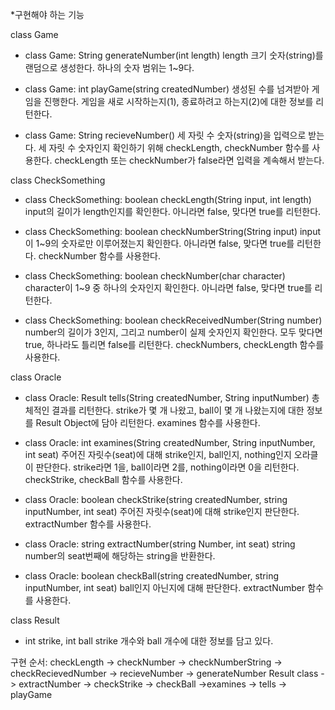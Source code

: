 *구현해야 하는 기능

class Game
- class Game: String generateNumber(int length)
length 크기 숫자(string)를 랜덤으로 생성한다. 하나의 숫자 범위는 1~9다.

- class Game: int playGame(string createdNumber)
생성된 수를 넘겨받아 게임을 진행한다. 게임을 새로 시작하는지(1), 종료하려고 하는지(2)에 대한 정보를 리턴한다.

- class Game: String recieveNumber()
세 자릿 수 숫자(string)을 입력으로 받는다. 세 자릿 수 숫자인지 확인하기 위해 checkLength, checkNumber 함수를 사용한다.
checkLength 또는 checkNumber가 false라면 입력을 계속해서 받는다.



class CheckSomething
- class CheckSomething: boolean checkLength(String input, int length)
input의 길이가 length인지를 확인한다. 아니라면 false, 맞다면 true를 리턴한다.

- class CheckSomething: boolean checkNumberString(String input)
input이 1~9의 숫자로만 이루어졌는지 확인한다. 아니라면 false, 맞다면 true를 리턴한다. checkNumber 함수를 사용한다.

- class CheckSomething: boolean checkNumber(char character)
character이 1~9 중 하나의 숫자인지 확인한다. 아니라면 false, 맞다면 true를 리턴한다.

- class CheckSomething: boolean checkReceivedNumber(String number)
number의 길이가 3인지, 그리고 number이 실제 숫자인지 확인한다. 모두 맞다면 true, 하나라도 틀리면 false를 리턴한다.
checkNumbers, checkLength 함수를 사용한다.



class Oracle
- class Oracle: Result tells(String createdNumber, String inputNumber)
총체적인 결과를 리턴한다. strike가 몇 개 나왔고, ball이 몇 개 나왔는지에 대한 정보를 Result Object에 담아 리턴한다.
examines 함수를 사용한다.

- class Oracle: int examines(String createdNumber, String inputNumber, int seat)
주어진 자릿수(seat)에 대해 strike인지, ball인지, nothing인지 오라클이 판단한다. strike라면 1을, ball이라면 2를, nothing이라면 0을 리턴한다.
checkStrike, checkBall 함수를 사용한다.

- class Oracle: boolean checkStrike(string createdNumber, string inputNumber, int seat)
주어진 자릿수(seat)에 대해 strike인지 판단한다. extractNumber 함수를 사용한다.

- class Oracle: string extractNumber(string Number, int seat)
string number의 seat번째에 해당하는 string을 반환한다.

- class Oracle: boolean checkBall(string createdNumber, string inputNumber, int seat)
ball인지 아닌지에 대해 판단한다. extractNumber 함수를 사용한다.



class Result
- int strike, int ball
strike 개수와 ball 개수에 대한 정보를 담고 있다.


구현 순서:
checkLength -> checkNumber -> checkNumberString -> checkRecievedNumber -> recieveNumber -> generateNumber
    Result class -> extractNumber -> checkStrike -> checkBall ->examines -> tells -> playGame